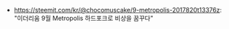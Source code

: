 
- https://steemit.com/kr/@chocomuscake/9-metropolis-2017820t13376z: "이더리움 9월 Metropolis 하드포크로 비상을 꿈꾸다"
